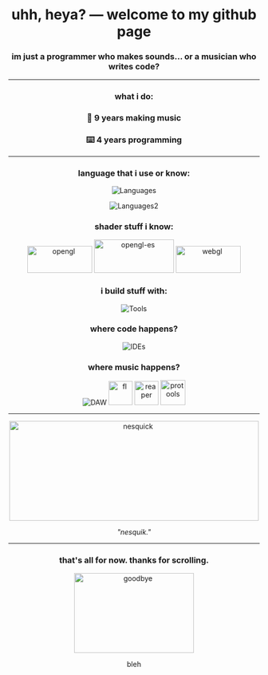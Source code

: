 <div align="center">

<h1>uhh, heya? — welcome to my github page</h1>
<h3>im just a programmer who makes sounds... or a musician who writes code?</h3>

---

### what i do:

### 🎹 **9 years** making music

### ⌨️ **4 years** programming

---

### language that i use or know:
  
![Languages](https://skillicons.dev/icons?i=haxe,cpp,cs,py,c)

![Languages2](https://skillicons.dev/icons?i=java,kotlin,js,lua)

### shader stuff i know:

<img src="https://github.com/user-attachments/assets/e6ea5481-c98a-4288-aadc-98a2c74e58ba" width="130" height="54" alt="opengl" />
<img src="https://github.com/user-attachments/assets/def99008-f6bd-42e4-bea8-7f73e3b49a92" width="160" height="67" alt="opengl-es" />
<img src="https://github.com/user-attachments/assets/5ddd3799-0fb3-4a6e-9e33-3f8abfaacb2d" width="130" height="54" alt="webgl" />

### i build stuff with:

![Tools](https://skillicons.dev/icons?i=haxeflixel,unity,dotnet,qt,godot,git)

### where code happens?

![IDEs](https://skillicons.dev/icons?i=vscode,visualstudio,idea)

### where music happens?
  
![DAW](https://skillicons.dev/icons?i=ableton)
<img src="https://github.com/user-attachments/assets/306d0967-e244-4e41-aba4-c2d3c69cffbc" width="48" height="48" alt="fl" />
<img src="https://github.com/user-attachments/assets/a8ecdc2c-9487-44d0-8eeb-aa49600d820a" width="48" height="48" alt="reaper" />
<img src="https://github.com/user-attachments/assets/655c84d7-1cd6-4b12-a4e8-beeb494f025b" width="50" height="50" alt="protools" />

---

<img src="https://github.com/user-attachments/assets/24c78a2e-2249-4e44-a4a0-4f47fba4936a" width="500" height="200" alt="nesquick" />
<p><i>"nesquik."</i></p>

---

### that's all for now. thanks for scrolling.
<img src="https://github.com/user-attachments/assets/7c53e2e9-25fc-4dfe-9bc0-04e9721904c4" width="240" height="160" alt="goodbye" />

bleh
</div>
